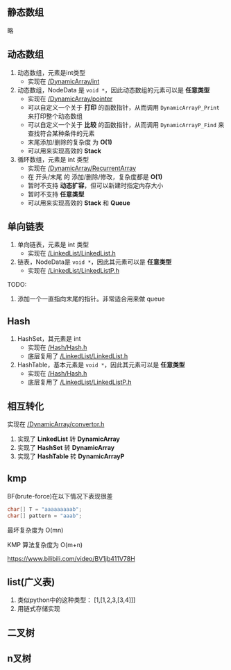 
## 静态数组

略

## 动态数组

1. 动态数组，元素是int类型
    - 实现在 [/DynamicArray/int](/DynamicArray/int)
2. 动态数组，NodeData 是 `void *`，因此动态数组的元素可以是 **任意类型**
    - 实现在 [/DynamicArray/pointer](/DynamicArray/pointer)
    - 可以自定义一个关于 **打印** 的函数指针，从而调用 `DynamicArrayP_Print` 来打印整个动态数组
    - 可以自定义一个关于 **比较** 的函数指针，从而调用 `DynamicArrayP_Find` 来查找符合某种条件的元素
    - 末尾添加/删除的复杂度 为 **O(1)**
    - 可以用来实现高效的 **Stack**
3. 循环数组，元素是 int 类型
    - 实现在 [/DynamicArray/RecurrentArray](/DynamicArray/RecurrentArray)
    - 在 开头/末尾 的 添加/删除/修改，复杂度都是  **O(1)**
    - 暂时不支持 **动态扩容**，但可以新建时指定内存大小
    - 暂时不支持 **任意类型**
    - 可以用来实现高效的 **Stack** 和 **Queue**

## 单向链表

1. 单向链表，元素是 int 类型
    - 实现在 [/LinkedList/LinkedList.h](/LinkedList/LinkedList.h)
2. 链表，NodeData是 `void *`，因此其元素可以是 **任意类型**
    - 实现在 [/LinkedList/LinkedListP.h](/LinkedList/LinkedListP.h)





TODO:
1. 添加一个一直指向末尾的指针。非常适合用来做 queue


## Hash

1. HashSet，其元素是 int
    - 实现在 [/Hash/Hash.h](/Hash/Hash.h)
    - 底层复用了 [/LinkedList/LinkedList.h](/LinkedList/LinkedList.h)
2. HashTable，基本元素是 `void *`，因此其元素可以是 **任意类型**
    - 实现在 [/Hash/Hash.h](/Hash/Hash.h)
    - 底层复用了 [/LinkedList/LinkedListP.h](/LinkedList/LinkedListP.h)



## 相互转化

实现在 [/DynamicArray/convertor.h](/DynamicArray/convertor.h)
1. 实现了 **LinkedList** 转 **DynamicArray**
2. 实现了 **HashSet** 转 **DynamicArray**
3. 实现了 **HashTable** 转 **DynamicArrayP**



## kmp

BF(brute-force)在以下情况下表现很差
```c
char[] T = "aaaaaaaaab";
char[] pattern = "aaab";
```
最坏复杂度为 O(mn)

KMP 算法复杂度为 O(m+n)


https://www.bilibili.com/video/BV1jb411V78H

## list(广义表)

1. 类似python中的这种类型： [1,[1,2,3,[3,4]]]
2. 用链式存储实现




## 二叉树

## n叉树



